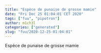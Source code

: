 ```yaml
---
title: "Espèce de punaise de grosse mamie"
date: "Fri Dec 25 01:04:01 CET 2020"
tags: ["fuu", "pipotron"]
author: m1ch3l
categories: ["generated"]
slug: "fuu/2020-12-25-01:04:01"
---
```


Espèce de punaise de grosse mamie
